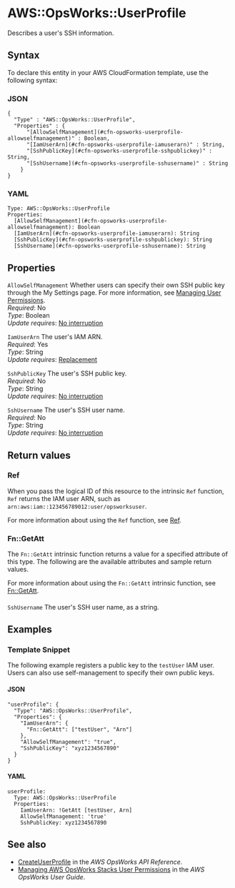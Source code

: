 # AWS::OpsWorks::UserProfile<a name="aws-resource-opsworks-userprofile"></a>

Describes a user's SSH information\.

## Syntax<a name="aws-resource-opsworks-userprofile-syntax"></a>

To declare this entity in your AWS CloudFormation template, use the following syntax:

### JSON<a name="aws-resource-opsworks-userprofile-syntax.json"></a>

```
{
  "Type" : "AWS::OpsWorks::UserProfile",
  "Properties" : {
      "[AllowSelfManagement](#cfn-opsworks-userprofile-allowselfmanagement)" : Boolean,
      "[IamUserArn](#cfn-opsworks-userprofile-iamuserarn)" : String,
      "[SshPublicKey](#cfn-opsworks-userprofile-sshpublickey)" : String,
      "[SshUsername](#cfn-opsworks-userprofile-sshusername)" : String
    }
}
```

### YAML<a name="aws-resource-opsworks-userprofile-syntax.yaml"></a>

```
Type: AWS::OpsWorks::UserProfile
Properties:
  [AllowSelfManagement](#cfn-opsworks-userprofile-allowselfmanagement): Boolean
  [IamUserArn](#cfn-opsworks-userprofile-iamuserarn): String
  [SshPublicKey](#cfn-opsworks-userprofile-sshpublickey): String
  [SshUsername](#cfn-opsworks-userprofile-sshusername): String
```

## Properties<a name="aws-resource-opsworks-userprofile-properties"></a>

`AllowSelfManagement` <a name="cfn-opsworks-userprofile-allowselfmanagement"></a>
Whether users can specify their own SSH public key through the My Settings page\. For more information, see [Managing User Permissions](https://docs.aws.amazon.com/opsworks/latest/userguide/security-settingsshkey.html)\.  
_Required_: No  
_Type_: Boolean  
_Update requires_: [No interruption](https://docs.aws.amazon.com/AWSCloudFormation/latest/UserGuide/using-cfn-updating-stacks-update-behaviors.html#update-no-interrupt)

`IamUserArn` <a name="cfn-opsworks-userprofile-iamuserarn"></a>
The user's IAM ARN\.  
_Required_: Yes  
_Type_: String  
_Update requires_: [Replacement](https://docs.aws.amazon.com/AWSCloudFormation/latest/UserGuide/using-cfn-updating-stacks-update-behaviors.html#update-replacement)

`SshPublicKey` <a name="cfn-opsworks-userprofile-sshpublickey"></a>
The user's SSH public key\.  
_Required_: No  
_Type_: String  
_Update requires_: [No interruption](https://docs.aws.amazon.com/AWSCloudFormation/latest/UserGuide/using-cfn-updating-stacks-update-behaviors.html#update-no-interrupt)

`SshUsername` <a name="cfn-opsworks-userprofile-sshusername"></a>
The user's SSH user name\.  
_Required_: No  
_Type_: String  
_Update requires_: [No interruption](https://docs.aws.amazon.com/AWSCloudFormation/latest/UserGuide/using-cfn-updating-stacks-update-behaviors.html#update-no-interrupt)

## Return values<a name="aws-resource-opsworks-userprofile-return-values"></a>

### Ref<a name="aws-resource-opsworks-userprofile-return-values-ref"></a>

When you pass the logical ID of this resource to the intrinsic `Ref` function, `Ref` returns the IAM user ARN, such as `arn:aws:iam::123456789012:user/opsworksuser`\.

For more information about using the `Ref` function, see [Ref](https://docs.aws.amazon.com/AWSCloudFormation/latest/UserGuide/intrinsic-function-reference-ref.html)\.

### Fn::GetAtt<a name="aws-resource-opsworks-userprofile-return-values-fn--getatt"></a>

The `Fn::GetAtt` intrinsic function returns a value for a specified attribute of this type\. The following are the available attributes and sample return values\.

For more information about using the `Fn::GetAtt` intrinsic function, see [Fn::GetAtt](https://docs.aws.amazon.com/AWSCloudFormation/latest/UserGuide/intrinsic-function-reference-getatt.html)\.

#### <a name="aws-resource-opsworks-userprofile-return-values-fn--getatt-fn--getatt"></a>

`SshUsername` <a name="SshUsername-fn::getatt"></a>
The user's SSH user name, as a string\.

## Examples<a name="aws-resource-opsworks-userprofile--examples"></a>

### Template Snippet<a name="aws-resource-opsworks-userprofile--examples--Template_Snippet"></a>

The following example registers a public key to the `testUser` IAM user\. Users can also use self\-management to specify their own public keys\.

#### JSON<a name="aws-resource-opsworks-userprofile--examples--Template_Snippet--json"></a>

```
"userProfile": {
  "Type": "AWS::OpsWorks::UserProfile",
  "Properties": {
    "IamUserArn": {
      "Fn::GetAtt": ["testUser", "Arn"]
    },
    "AllowSelfManagement": "true",
    "SshPublicKey": "xyz1234567890"
  }
}
```

#### YAML<a name="aws-resource-opsworks-userprofile--examples--Template_Snippet--yaml"></a>

```
userProfile:
  Type: AWS::OpsWorks::UserProfile
  Properties:
    IamUserArn: !GetAtt [testUser, Arn]
    AllowSelfManagement: 'true'
    SshPublicKey: xyz1234567890
```

## See also<a name="aws-resource-opsworks-userprofile--seealso"></a>

- [CreateUserProfile](https://docs.aws.amazon.com/opsworks/latest/APIReference/API_CreateUserProfile.html) in the _AWS OpsWorks API Reference_\.
- [Managing AWS OpsWorks Stacks User Permissions](https://docs.aws.amazon.com/opsworks/latest/userguide/opsworks-security-users.html) in the _AWS OpsWorks User Guide_\.
